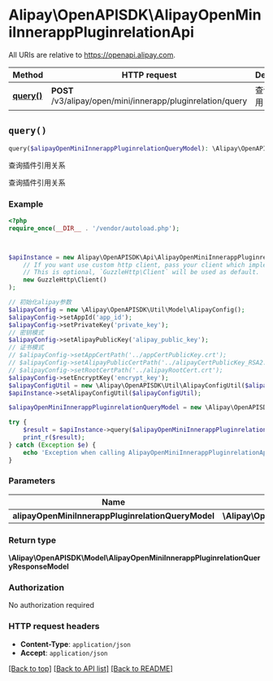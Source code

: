 # Alipay\OpenAPISDK\AlipayOpenMiniInnerappPluginrelationApi

All URIs are relative to https://openapi.alipay.com.

Method | HTTP request | Description
------------- | ------------- | -------------
[**query()**](AlipayOpenMiniInnerappPluginrelationApi.md#query) | **POST** /v3/alipay/open/mini/innerapp/pluginrelation/query | 查询插件引用关系


## `query()`

```php
query($alipayOpenMiniInnerappPluginrelationQueryModel): \Alipay\OpenAPISDK\Model\AlipayOpenMiniInnerappPluginrelationQueryResponseModel
```

查询插件引用关系

查询插件引用关系

### Example

```php
<?php
require_once(__DIR__ . '/vendor/autoload.php');



$apiInstance = new Alipay\OpenAPISDK\Api\AlipayOpenMiniInnerappPluginrelationApi(
    // If you want use custom http client, pass your client which implements `GuzzleHttp\ClientInterface`.
    // This is optional, `GuzzleHttp\Client` will be used as default.
    new GuzzleHttp\Client()
);

// 初始化alipay参数
$alipayConfig = new \Alipay\OpenAPISDK\Util\Model\AlipayConfig();
$alipayConfig->setAppId('app_id');
$alipayConfig->setPrivateKey('private_key');
// 密钥模式
$alipayConfig->setAlipayPublicKey('alipay_public_key');
// 证书模式
// $alipayConfig->setAppCertPath('../appCertPublicKey.crt');
// $alipayConfig->setAlipayPublicCertPath('../alipayCertPublicKey_RSA2.crt');
// $alipayConfig->setRootCertPath('../alipayRootCert.crt');
$alipayConfig->setEncryptKey('encrypt_key');
$alipayConfigUtil = new \Alipay\OpenAPISDK\Util\AlipayConfigUtil($alipayConfig);
$apiInstance->setAlipayConfigUtil($alipayConfigUtil);

$alipayOpenMiniInnerappPluginrelationQueryModel = new \Alipay\OpenAPISDK\Model\AlipayOpenMiniInnerappPluginrelationQueryModel(); // \Alipay\OpenAPISDK\Model\AlipayOpenMiniInnerappPluginrelationQueryModel

try {
    $result = $apiInstance->query($alipayOpenMiniInnerappPluginrelationQueryModel);
    print_r($result);
} catch (Exception $e) {
    echo 'Exception when calling AlipayOpenMiniInnerappPluginrelationApi->query: ', $e->getMessage(), PHP_EOL;
}
```

### Parameters

Name | Type | Description  | Notes
------------- | ------------- | ------------- | -------------
 **alipayOpenMiniInnerappPluginrelationQueryModel** | **\Alipay\OpenAPISDK\Model\AlipayOpenMiniInnerappPluginrelationQueryModel**|  | [optional]

### Return type

**\Alipay\OpenAPISDK\Model\AlipayOpenMiniInnerappPluginrelationQueryResponseModel**

### Authorization

No authorization required

### HTTP request headers

- **Content-Type**: `application/json`
- **Accept**: `application/json`

[[Back to top]](#) [[Back to API list]](../../README.md#api-endpoints)
[[Back to README]](../../README.md)
